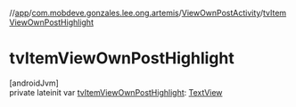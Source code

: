 //[app](../../../index.md)/[com.mobdeve.gonzales.lee.ong.artemis](../index.md)/[ViewOwnPostActivity](index.md)/[tvItemViewOwnPostHighlight](tv-item-view-own-post-highlight.md)

# tvItemViewOwnPostHighlight

[androidJvm]\
private lateinit var [tvItemViewOwnPostHighlight](tv-item-view-own-post-highlight.md): [TextView](https://developer.android.com/reference/kotlin/android/widget/TextView.html)
